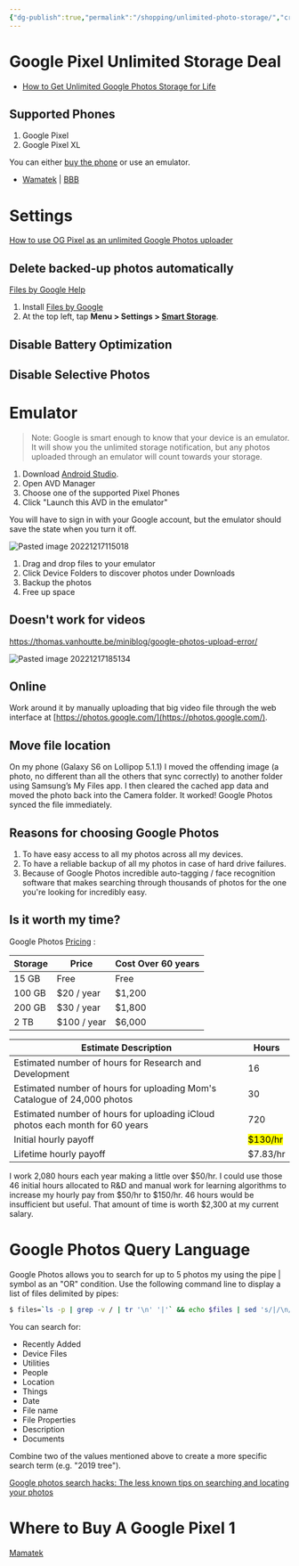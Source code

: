 ```yaml
---
{"dg-publish":true,"permalink":"/shopping/unlimited-photo-storage/","created":"","updated":""}
---
```



# Google Pixel Unlimited Storage Deal

* [How to Get Unlimited Google Photos Storage for Life](https://www.androidpolice.com/2021/06/02/how-to-google-photos-pixel-free/)

## Supported Phones

1. Google Pixel
2. Google Pixel XL

You can either [buy the phone](https://www.ebay.com/sch/i.html?_dcat=9355&_fsrp=1&_from=R40&_ftrt=901&_salic=1&_ipg=60&_in_kw=1&_dmd=1&_sargn=-1%26saslc%3D1&_stpos=75098&_nkw=Google+Pixel&_sacat=0&Storage%2520Capacity=128%2520GB%7C64%2520GB&_ex_kw=case%2C+protective%2C+protector%2C+degoogled&_ftrv=1&_udhi=70&Model=Google%2520Pixel%7CGoogle%2520Pixel%2520XL&_sop=1&rt=nc&LH_PrefLoc=1) or use an emulator.

* [Wamatek](https://wamatek.com/product/google-pixel-xl/?attribute_pa_carrier=unlocked&attribute_pa_color=gray&attribute_pa_condition=good&attribute_pa_storage=32gb&gclid=EAIaIQobChMI6cih9fiK_AIVXBOtBh2nDwVWEAQYAyABEgJlEfD_BwE) | [BBB](https://www.bbb.org/us/mn/eden-prairie/profile/electronics-and-technology/wamatek-0704-1000026030)  

# Settings

[How to use OG Pixel as an unlimited Google Photos uploader](https://www.reddit.com/r/GooglePixel/comments/l9m6nk/how_to_use_og_pixel_as_an_unlimited_google_photos/)

## Delete backed-up photos automatically

[Files by Google Help](https://support.google.com/files/answer/10862356?hl=en#:~:text=On%20Files%20by%20Google%2C%20you,storage%20is%20less%20than%2025%25)
1. Install [Files by Google](https://play.google.com/store/apps/details?id=com.google.android.apps.nbu.files)
2. At the top left, tap **Menu > Settings > [Smart Storage](https://9to5google.com/wp-content/uploads/sites/4/2021/09/Screenshot_20210910-101048.png?w=473)**.

## Disable Battery Optimization

## Disable Selective Photos

# Emulator

> Note: Google is smart enough to know that your device is an emulator. It will show you the unlimited storage notification, but any photos uploaded through an emulator will count towards your storage.

1. Download [Android Studio](https://developer.android.com/studio).
2. Open AVD Manager
3. Choose one of the supported Pixel Phones
4. Click "Launch this AVD in the emulator"

You will have to sign in with your Google account, but the emulator should save the state when you turn it off.

 ![Pasted image 20221217115018](https://i.imgur.com/Bk1pPZg.png)

1. Drag and drop files to your emulator
2. Click Device Folders to discover photos under Downloads
3. Backup the photos
4. Free up space

## Doesn't work for videos

https://thomas.vanhoutte.be/miniblog/google-photos-upload-error/

 ![Pasted image 20221217185134](https://i.imgur.com/QcWui3S.png)

## Online

Work around it by manually uploading that big video file through the web interface at [https://photos.google.com/](https://photos.google.com/).

## Move file location

On my phone (Galaxy S6 on Lollipop 5.1.1) I moved the offending image (a photo, no different than all the others that sync correctly) to another folder using Samsung’s My Files app. I then cleared the cached app data and moved the photo back into the Camera folder. It worked! Google Photos synced the file immediately.

## Reasons for choosing Google Photos

1. To have easy access to all my photos across all my devices.
2. To have a reliable backup of all my photos in case of hard drive failures.
3. Because of Google Photos incredible auto-tagging / face recognition software that makes searching through thousands of photos for the one you're looking for incredibly easy.

## Is it worth my time?

Google Photos [Pricing](https://one.google.com/about/plans) :

| Storage | Price       | Cost Over 60 years |
| ------- | ----------- | ------------------ |
| 15 GB   | Free        | Free               |
| 100 GB  | $20 / year  | $1,200             |
| 200 GB  | $30 / year  | $1,800             |
| 2 TB    | $100 / year | $6,000             |

| Estimate Description                                                          | Hours    |
| ----------------------------------------------------------------------------- | -------- |
| Estimated number of hours for Research and Development                        | 16       |
| Estimated number of hours for uploading Mom's Catalogue of 24,000 photos      | 30       |
| Estimated number of hours for uploading iCloud photos each month for 60 years | 720      |
| Initial hourly payoff                                                         | <mark class="hltr-yellow">$130/hr</mark> | 
| Lifetime hourly payoff                                                        | $7.83/hr |

I work 2,080 hours each year making a little over $50/hr. I could use those 46 initial hours allocated to R&D and manual work for learning algorithms to increase my hourly pay from $50/hr to $150/hr. 46 hours would be insufficient but useful. That amount of time is worth $2,300 at my current salary.

# Google Photos Query Language

Google Photos allows you to search for up to 5 photos my using the pipe | symbol as an "OR" condition. Use the following command line to display a list of files delimited by pipes:

```bash
$ files=`ls -p | grep -v / | tr '\n' '|'` && echo $files | sed 's/|/\n/5;P;D'
```

You can search for:
* Recently Added
* Device Files
* Utilities
* People
* Location
* Things
* Date
* File name
* File Properties
* Description
* Documents

Combine two of the values mentioned above to create a more specific search term (e.g. "2019 tree").

[Google photos search hacks: The less known tips on searching and locating your photos](https://www.nousis.com/technology/google-photos-search-hacks/)

# Where to Buy A Google Pixel 1

[Mamatek](https://wamatek.com/product/google-pixel-xl/)